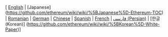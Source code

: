 [ [English](https://github.com/ethereum/wiki/wiki/%5BEnglish%5D-Ethereum-TOC) | [Japanese] (https://github.com/ethereum/wiki/wiki/%5BJapanese%5D-Ethereum-TOC) | [Romanian](https://github.com/ethereum/wiki/wiki/%5BRomanian%5D-Cuprins) | [German](https://github.com/ethereum/wiki/wiki/%5BGerman%5D-Ethereum-TOC) | [Chinese](https://github.com/ethereum/wiki/wiki/%5BChinese%5D-Ethereum-TOC) | [Spanish](https://github.com/ethereum/wiki/wiki/%5BSpanish%5D-Ethereum-TOC) | [French](https://github.com/ethereum/wiki/wiki/%5BFrench%5D-Ethereum-TOC) | [فارسی (Persian)](https://github.com/ethereum/wiki/wiki/%5BPersian%5D-Ethereum-TOC) | [한글 (Korean)] (https://github.com/ethereum/wiki/wiki/%5BKorean%5D-White-Paper)]